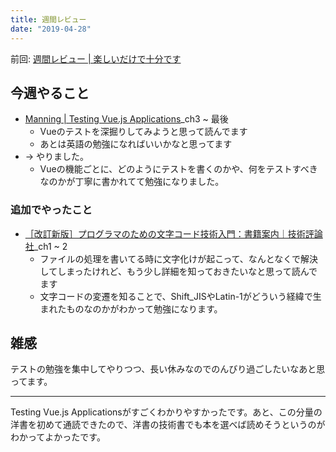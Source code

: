 ```yaml
---
title: 週間レビュー
date: "2019-04-28"
---
```


前回: [週間レビュー | 楽しいだけで十分です](https://yinm.info/20190421/)

## 今週やること
- [Manning | Testing Vue.js Applications](https://www.manning.com/books/testing-vue-js-applications)_ch3 ~ 最後
  - Vueのテストを深掘りしてみようと思って読んでます
  - あとは英語の勉強になればいいかなと思ってます
- -> やりました。
  - Vueの機能ごとに、どのようにテストを書くのかや、何をテストすべきなのかが丁寧に書かれてて勉強になりました。

### 追加でやったこと
- [［改訂新版］プログラマのための文字コード技術入門：書籍案内｜技術評論社](https://gihyo.jp/book/2019/978-4-297-10291-3)_ch1 ~ 2
  - ファイルの処理を書いてる時に文字化けが起こって、なんとなくで解決してしまったけれど、もう少し詳細を知っておきたいなと思って読んでます
  - 文字コードの変遷を知ることで、Shift_JISやLatin-1がどういう経緯で生まれたものなのかがわかって勉強になります。

## 雑感
テストの勉強を集中してやりつつ、長い休みなのでのんびり過ごしたいなあと思ってます。

---

Testing Vue.js Applicationsがすごくわかりやすかったです。あと、この分量の洋書を初めて通読できたので、洋書の技術書でも本を選べば読めそうというのがわかってよかったです。
